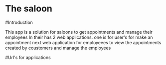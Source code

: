<h1>The saloon </h1>

#Introduction

This app is a solution for saloons to get appointments and manage their employees
In their has 2 web applications. one is for user's for make an appointment next web application for employeees to view the appointments 
created by coustomers and manage the employees

#Url's for applications